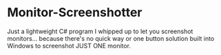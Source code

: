 # Monitor-Screenshotter
Just a lightweight C# program I whipped up to let you screenshot monitors... because there's no quick way or one button solution built into Windows to screenshot JUST ONE monitor.

